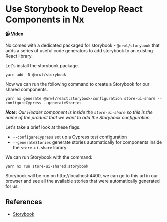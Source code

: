 # Use Storybook to Develop React Components in Nx

**[📹 Video](https://egghead.io/lessons/egghead-use-storybook-to-develop-react-components-in-nx)**

Nx comes with a dedicated packaged for storybook - `@nrwl/storybook` that adds a series of useful code generators to add storybook to an existing React library.

Let's install the storybook package.

```shell
yarn add -D @nrwl/storybook
```

Now we can run the following command to create a Storybook for our shared components.

```shell
yarn nx generate @nrwl/react:storybook-configuration store-ui-share --configureCypress --generateStories
```

_**Note:** Our Header component is inside the `store-ui-share` so this is the name of the product that we want to add the Storybook configuration._

Let's take a brief look at these flags.

- `--configureCypress` set up a Cypress test configuration
- `--generateStories` generate stories automatically for components inside the `store-ui-share` library

We can run Storybook with the command:

```shell
yarn nx run store-ui-shared:storybook
```

Storybook will be run on http://localhost:4400, we can go to this url in our browser and see all the available stories that were automatically generated for us.


## References

- [Storybook](https://storybook.js.org/)